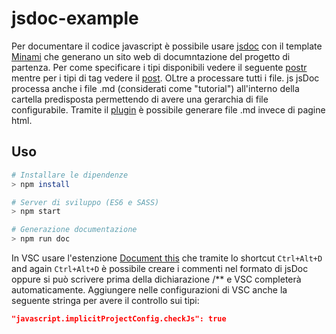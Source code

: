 # jsdoc-example

Per documentare il codice javascript è possibile usare [jsdoc](https://github.com/jsdoc/jsdoc) con il template [Minami](https://github.com/nijikokun/minami) che generano un sito web di documntazione del progetto di partenza. Per come specificare i tipi disponibili vedere il seguente [postr](https://medium.com/@trukrs/type-safe-javascript-with-jsdoc-7a2a63209b76) mentre per i tipi di tag vedere il [post](https://dzone.com/articles/introduction-jsdoc).
OLtre a processare tutti i file. js jsDoc processa anche i file .md (considerati come "tutorial") all'interno della cartella predisposta permettendo di avere una gerarchia di file configurabile.
Tramite il [plugin](https://www.npmjs.com/package/jsdoc-to-markdown) è possibile generare file .md invece di pagine html.

## Uso

```sh
# Installare le dipendenze
> npm install

# Server di sviluppo (ES6 e SASS)
> npm start

# Generazione documentazione
> npm run doc

```

In VSC usare l'estenzione [Document this](https://github.com/joelday/vscode-docthis) che tramite lo shortcut `Ctrl+Alt+D` and again `Ctrl+Alt+D` è possibile creare i commenti nel formato di jsDoc oppure si può scrivere prima della dichiarazione /** e VSC completerà automaticamente. Aggiungere nelle configurazioni di VSC anche la seguente stringa per avere il controllo sui tipi:
```json
"javascript.implicitProjectConfig.checkJs": true
```
